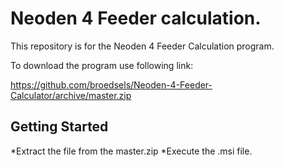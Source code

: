 # Neoden 4 Feeder calculation.

This repository is for the Neoden 4 Feeder Calculation program.

To download the program use following link:

https://github.com/broedsels/Neoden-4-Feeder-Calculator/archive/master.zip

## Getting Started
*Extract the file from the master.zip
*Execute the .msi file.
